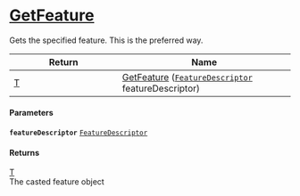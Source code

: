 # [GetFeature](./Signature--GetFeature.md)

Gets the specified feature. This is the preferred way.

| Return<div><a href="#"><img width=375></a></div> | Name<div><a href="#"><img width=525></a></div> | 
| --- | --- | 
| [T](./Signature--GetFeature.md) | [GetFeature](./Signature--GetFeature.md) ([`FeatureDescriptor`](./../FeatureDescriptor.md) featureDescriptor) | 


#### Parameters
**`featureDescriptor`**  [`FeatureDescriptor`](./../FeatureDescriptor.md)<br>
#### Returns
[T](./Signature--GetFeature.md)<br>
The casted feature object